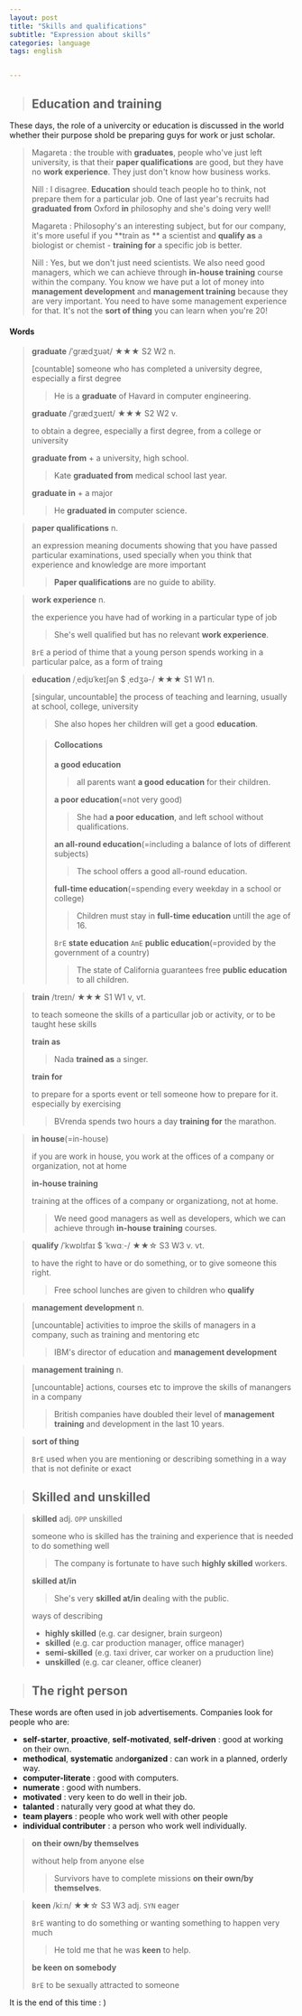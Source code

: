 ```yaml
---
layout: post
title: "Skills and qualifications"
subtitle: "Expression about skills"
categories: language
tags: english


---
```


> ## Education and training

These days, the role of a univercity or education is discussed in the world whether their purpose shold be preparing guys for work or just scholar.

> Magareta : the trouble with **graduates**, people who've just left university, is that their **paper qualifications** are good, but they have no **work experience**. They just don't know how business works.
>
> Nill : I disagree. **Education** should teach people ho to think, not prepare them for a particular job. One of last year's recruits had **graduated from** Oxford **in** philosophy and she's doing very well!
>
> Magareta : Philosophy's an interesting subject, but for our company, it's more useful if you **train as ** a scientist and **qualify as** a biologist or chemist - **training for** a specific job is better.
>
> Nill : Yes, but we don't just need scientists. We also need good managers, which we can achieve through **in-house training** course within the company. You know we have put a lot of money into **management development** and **management training** because they are very important. You need to have some management experience for that. It's not the **sort of thing** you can learn when you're 20!



#### Words

> **graduate** /ˈɡrædʒuət/ ★★★ S2 W2 n.
>
> [countable] someone who has completed a university degree, especially a first degree
>
> > He is a **graduate** of Havard in computer engineering.
>
> **graduate** /ˈɡrædʒueɪt/ ★★★ S2 W2 v.
>
> to obtain a degree, especially a first degree, from a college or university
>
> **graduate from** + a university, high school.
>
> > Kate **graduated from** medical school last year.
>
> **graduate in** + a major
>
> > He **graduated in** computer science.



> **paper qualifications** n.
>
> an expression meaning documents showing that you have passed particular examinations, used specially when you think that experience and knowledge are more important
>
> > **Paper qualifications** are no guide to ability.



> **work experience** n.
>
> the experience you have had of working in a particular type of job
>
> > She's well qualified but has no relevant **work experience**.
>
> `BrE` a period of thime that a young person spends working in a particular palce, as a form of traing



> **education** /ˌedjʊˈkeɪʃən $ ˌedʒə-/ ★★★ S1 W1 n.
>
> [singular, uncountable] the process of teaching and learning, usually at school, college, university
>
> > She also hopes her children will get a good **education**.
>
> > #### Collocations
> >
> > **a good education**
> >
> > > all parents want **a good education** for their children.
> >
> > **a poor education**(=not very good)
> >
> > > She had **a poor education**, and left school without qualifications.
> >
> > **an all-round education**(=including a balance of lots of different subjects)
> >
> > > The school offers a good all-round education.
> >
> > **full-time education**(=spending every weekday in a school or college)
> >
> > > Children must stay in **full-time education** untill the age of 16.
> >
> > `BrE` **state education** `AmE` **public education**(=provided by the government of a country)
> >
> > > The state of California guarantees free **public education** to all children.



> **train** /treɪn/ ★★★ S1 W1 v, vt.
>
> to teach someone the skills of a particullar job or activity, or to be taught hese skills
>
> **train as**
>
> > Nada **trained as** a singer.
>
> **train for**
>
> to prepare for a sports event or tell someone how to prepare for it. especially by exercising
>
> > BVrenda spends two hours a day **training for** the marathon.



> **in house**(=in-house)
>
> if you are work in house, you work at the offices of a company or organization, not at home
>
> **in-house training**
>
> training at the offices of a company or organizationg, not at home.
>
> > We need good managers as well as developers, which we can achieve through **in-house training** courses.



> **qualify** /ˈkwɒlɪfaɪ $ ˈkwɑː-/ ★★☆ S3 W3 v. vt.
>
> to have the right to have or do something, or to give someone this right.
>
> > Free school lunches are given to children who **qualify**



> **management development** n.
>
> [uncountable] activities to improe the skills of managers in a company, such as training and mentoring etc
>
> > IBM's director of education and **management development**



> **management training** n.
>
> [uncountable] actions, courses etc to improve the skills of manangers in a company
>
> > British companies have doubled their level of **management training** and development in the last 10 years.



> **sort of thing** 
>
> `BrE` used when you are mentioning or describing something in a way that is not definite or exact





> ## Skilled and unskilled



> **skilled** adj. `OPP` unskilled
>
> someone who is skilled has the training and experience that is needed to do something well
>
> > The company is fortunate to have such **highly skilled** workers.
>
> **skilled at/in**
>
> > She's very **skilled at/in** dealing with the public.
>
> ways of describing
>
> - **highly skilled** (e.g. car designer, brain surgeon)
> - **skilled** (e.g. car production manager, office manager)
> - **semi-skilled** (e.g. taxi driver, car worker on a pruduction line)
> - **unskilled** (e.g. car cleaner, office cleaner)



> ## The right person

These words are often used in job advertisements. Companies look for people who are:

- **self-starter**, **proactive**, **self-motivated**, **self-driven** : good at working on their own.
- **methodical**, **systematic** and**organized** : can work in a planned, orderly way.
- **computer-literate** : good with computers.
- **numerate** : good with numbers.
- **motivated** : very keen to do well in their job.
- **talanted** : naturally very good at what they do.
- **team players** : people who work well with other people
- **individual contributer** : a person who work well individually.



> **on their own/by themselves**
>
> without help from anyone else
>
> > Survivors have to complete missions **on their own/by themselves**.



> **keen** /kiːn/ ★★☆ S3 W3 adj. `SYN` eager
>
> `BrE` wanting to do something or wanting something to happen very much
>
> > He told me that he was **keen** to help.
>
> **be keen on somebody**
>
> `BrE` to be sexually attracted to someone



It is the end of this time : )
